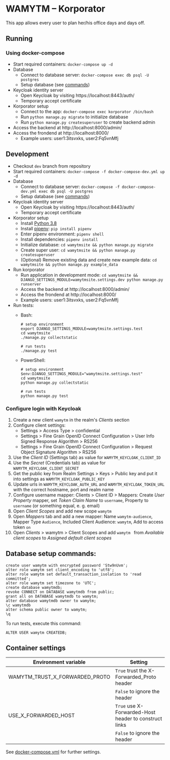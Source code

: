 # WAMYTM – Korporator

This app allows every user to plan her/his office days and days off.

## Running

### Using docker-compose

- Start required containers: `docker-compose up -d`
- Database
  - Connect to database server: `docker-compose exec db psql -U postgres`
  - Setup database (see [commands](#database-setup-commands))
- Keycloak identity server
  - Open Keycloak by visiting https://localhost:8443/auth/
  - Temporary accept certificate
- Korporator setup
  - Connect to the app: `docker-compose exec korporator /bin/bash`
  - Run `python manage.py migrate` to initialize database
  - Run `python manage.py createsuperuser` to create backend admin
- Access the backend at http://localhost:8000/admin/
- Access the frondend at http://localhost:8000/
  - Example users:
    user1:3itsvxks, user2:Fq5vnMfj

## Development

- Checkout `dev` branch from repository
- Start required containers: `docker-compose -f docker-compose-dev.yml up -d`
- Database
  - Connect to database server: `docker-compose -f docker-compose-dev.yml exec db psql -U postgres`
  - Setup database (see [commands](#database-setup-commands))
- Keycloak identity server
  - Open Keycloak by visiting https://localhost:8443/auth/
  - Temporary accept certificate
- Korporator setup
  - Install [Python 3.8](https://www.python.org/downloads/)
  - Install [pipenv](https://pipenv.readthedocs.io/): `pip install pipenv`
  - Enter pipenv environment: `pipenv shell`
  - Install dependencies: `pipenv install`
  - Initialize database: `cd wamytmsite && python manage.py migrate`
  - Create super user: `cd wamytmsite && python manage.py createsuperuser`
  - (Optional) Remove existing data and create new example data: `cd wamytmsite && python manage.py example_data`
- Run korporator
  - Run application in development mode: `cd wamytmsite && DJANGO_SETTINGS_MODULE=wamytmsite.settings.dev python manage.py runserver`
  - Access the backend at http://localhost:8000/admin/
  - Access the frondend at http://localhost:8000/
  - Example users:
    user1:3itsvxks, user2:Fq5vnMfj
- Run tests:
  - Bash:

        # setup environment
        export DJANGO_SETTINGS_MODULE=wamytmsite.settings.test
        cd wamytmsite
        ./manage.py collectstatic

        # run tests
        ./manage.py test

  - PowerShell: 

        # setup environment
        $env:DJANGO_SETTINGS_MODULE="wamytmsite.settings.test"
        cd wamytmsite
        python manage.py collectstatic

        # run tests
        python manage.py test

### Configure login with Keycloak

1. Create a new client `wamytm` in the realm's _Clients_ section
2. Configure client settings:
    - Settings > Access Type > confidential
    - Settings > Fine Grain OpenID Connect Configuration > User Info Signed Response Algorithm > RS256
    - Settings > Fine Grain OpenID Connect Configuration > Request Object Signature Algorithm > RS256
3. Use the _Client ID_ (Settings tab) as value for `WAMYTM_KEYCLOAK_CLIENT_ID`
4. Use the _Secret_ (Credentials tab) as value for `WAMYTM_KEYCLOAK_CLIENT_SECRET`
5. Get the public key from Realm Settings > Keys > Public key and put it into settings as `WAMYTM_KEYCLOAK_PUBLIC_KEY`
6. Update urls in `WAMYTM_KEYCLOAK_AUTH_URL` and `WAMYTM_KEYCLOAK_TOKEN_URL` with the correct hostname, port and realm name
7. Configure username mapper: Clients > Client ID > Mappers: Create _User Property_ mapper, set _Token Claim Name_ to `username`, Property to `username` (or something equal, e. g. email)
8. Open _Client Scopes_ and add new scope `wamytm`
9. Open _Mappers_ tab and add a new mapper: Name `wamytm-audience`, Mapper Type `Audience`, Included Client Audience: `wamytm`, Add to access token `on`
10. Open _Clients_ > wamytm > Client Scopes and add `wamytm ` from _Available client scopes_ to _Assigned default client scopes_

## Database setup commands:

    create user wamytm with encrypted password 'Stw9nUvm';
    alter role wamytm set client_encoding to 'utf8';
    alter role wamytm set default_transaction_isolation to 'read committed';
    alter role wamytm set timezone to 'UTC';
    create database wamytmdb;
    revoke CONNECT on DATABASE wamytmdb from public;
    grant all on DATABASE wamytmdb to wamytm;
    alter database wamytmdb owner to wamytm;
    \c wamytmdb
    alter schema public owner to wamytm;
    \q

To run tests, execute this command:

    ALTER USER wamytm CREATEDB;

## Container settings

| Environment variable | Setting |  
|---|---|
| WAMYTM_TRUST_X_FORWARDED_PROTO |   `True` trust the X-Forwarded_Proto header |
| | `False` to ignore the header |
| USE_X_FORWARDED_HOST | `True` use X-Forwarded-Host header to construct links |
| | `False` to ignore the header |

See [docker-compose.yml](docker-compose.yml) for further settings.